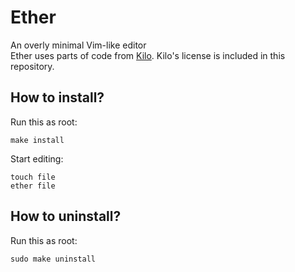 # Ether
An overly minimal Vim-like editor <br/>
Ether uses parts of code from [Kilo](https://github.com/antirez/kilo). Kilo's license is included in this repository.

## How to install?
Run this as root:
```shell
make install
```
Start editing:
```shell
touch file
ether file
```

## How to uninstall?
Run this as root:
```shell
sudo make uninstall
```

